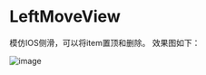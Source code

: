 # LeftMoveView
模仿IOS侧滑，可以将item置顶和删除。
效果图如下：

![image](https://github.com/hyying/LeftMoveView/blob/master/hy.gif)
